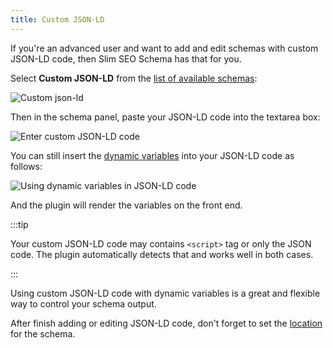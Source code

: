 ```yaml
---
title: Custom JSON-LD
---
```


If you're an advanced user and want to add and edit schemas with custom JSON-LD code, then Slim SEO Schema has that for you.

Select **Custom JSON-LD** from the [list of available schemas](/slim-seo-schema/adding-schemas/):

![Custom json-ld](https://i.imgur.com/Koxfdw4.png)

Then in the schema panel, paste your JSON-LD code into the textarea box:

![Enter custom JSON-LD code](https://i.imgur.com/WdibSCb.png)

You can still insert the [dynamic variables](/slim-seo-schema/dynamic-variables/) into your JSON-LD code as follows:

![Using dynamic variables in JSON-LD code](https://i.imgur.com/Oo2Mdeo.png)

And the plugin will render the variables on the front end.

:::tip

Your custom JSON-LD code may contains `<script>` tag or only the JSON code. The plugin automatically detects that and works well in both cases.

:::

Using custom JSON-LD code with dynamic variables is a great and flexible way to control your schema output.

After finish adding or editing JSON-LD code, don't forget to set the [location](/slim-seo-schema/adding-schemas/#location) for the schema.
